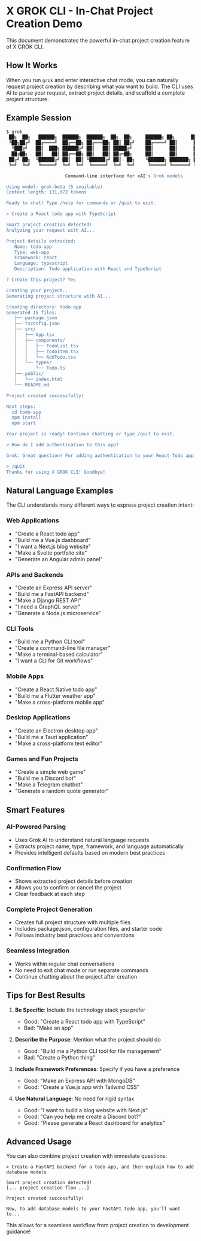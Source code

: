 # X GROK CLI - In-Chat Project Creation Demo

This document demonstrates the powerful in-chat project creation feature of X GROK CLI.

## How It Works

When you run `grok` and enter interactive chat mode, you can naturally request project creation by describing what you want to build. The CLI uses AI to parse your request, extract project details, and scaffold a complete project structure.

## Example Session

```bash
$ grok
 ██╗  ██╗   ██████╗  ██████╗  ██████╗  ██╗  ██╗     ██████╗ ██╗      ██╗
 ╚██╗██╔╝  ██╔════╝  ██╔══██╗ ██╔═══██╗ ██║ ██╔╝    ██╔════╝ ██║      ██║
  ╚███╔╝   ██║  ███╗ ██████╔╝ ██║   ██║ █████╔╝     ██║      ██║      ██║
  ██╔██╗   ██║   ██║ ██╔══██╗ ██║   ██║ ██╔═██╗     ██║      ██║      ██║
 ██╔╝ ██╗  ╚██████╔╝ ██║  ██║ ╚██████╔╝ ██║  ██╗    ╚██████╗ ███████╗ ██║
 ╚═╝  ╚═╝   ╚═════╝  ╚═╝  ╚═╝  ╚═════╝  ╚═╝  ╚═╝     ╚═════╝ ╚══════╝ ╚═╝

                      Command-line interface for xAI's Grok models

Using model: grok-beta (5 available)
Context length: 131,072 tokens

Ready to chat! Type /help for commands or /quit to exit.

> Create a React todo app with TypeScript

Smart project creation detected!
Analyzing your request with AI...

Project details extracted:
   Name: todo-app
   Type: web-app
   Framework: react
   Language: typescript
   Description: Todo application with React and TypeScript

? Create this project? Yes

Creating your project...
Generating project structure with AI...

Creating directory: todo-app
Generated 15 files:
   ├── package.json
   ├── tsconfig.json
   ├── src/
   │   ├── App.tsx
   │   ├── components/
   │   │   ├── TodoList.tsx
   │   │   ├── TodoItem.tsx
   │   │   └── AddTodo.tsx
   │   └── types/
   │       └── Todo.ts
   ├── public/
   │   └── index.html
   └── README.md

Project created successfully!

Next steps:
  cd todo-app
  npm install
  npm start

Your project is ready! Continue chatting or type /quit to exit.

> How do I add authentication to this app?

Grok: Great question! For adding authentication to your React Todo app, here are several approaches...

> /quit
Thanks for using X GROK CLI! Goodbye!
```

## Natural Language Examples

The CLI understands many different ways to express project creation intent:

### Web Applications
- "Create a React todo app"
- "Build me a Vue.js dashboard"
- "I want a Next.js blog website"
- "Make a Svelte portfolio site"
- "Generate an Angular admin panel"

### APIs and Backends
- "Create an Express API server"
- "Build me a FastAPI backend"
- "Make a Django REST API"
- "I need a GraphQL server"
- "Generate a Node.js microservice"

### CLI Tools
- "Build me a Python CLI tool"
- "Create a command-line file manager"
- "Make a terminal-based calculator"
- "I want a CLI for Git workflows"

### Mobile Apps
- "Create a React Native todo app"
- "Build me a Flutter weather app"
- "Make a cross-platform mobile app"

### Desktop Applications
- "Create an Electron desktop app"
- "Build me a Tauri application"
- "Make a cross-platform text editor"

### Games and Fun Projects
- "Create a simple web game"
- "Build me a Discord bot"
- "Make a Telegram chatbot"
- "Generate a random quote generator"

## Smart Features

### AI-Powered Parsing
- Uses Grok AI to understand natural language requests
- Extracts project name, type, framework, and language automatically
- Provides intelligent defaults based on modern best practices

### Confirmation Flow
- Shows extracted project details before creation
- Allows you to confirm or cancel the project
- Clear feedback at each step

### Complete Project Generation
- Creates full project structure with multiple files
- Includes package.json, configuration files, and starter code
- Follows industry best practices and conventions

### Seamless Integration
- Works within regular chat conversations
- No need to exit chat mode or run separate commands
- Continue chatting about the project after creation

## Tips for Best Results

1. **Be Specific**: Include the technology stack you prefer
   - Good: "Create a React todo app with TypeScript"
   - Bad: "Make an app"

2. **Describe the Purpose**: Mention what the project should do
   - Good: "Build me a Python CLI tool for file management"
   - Bad: "Create a Python thing"

3. **Include Framework Preferences**: Specify if you have a preference
   - Good: "Make an Express API with MongoDB"
   - Good: "Create a Vue.js app with Tailwind CSS"

4. **Use Natural Language**: No need for rigid syntax
   - Good: "I want to build a blog website with Next.js"
   - Good: "Can you help me create a Discord bot?"
   - Good: "Please generate a React dashboard for analytics"

## Advanced Usage

You can also combine project creation with immediate questions:

```
> Create a FastAPI backend for a todo app, and then explain how to add database models

Smart project creation detected!
[... project creation flow ...]

Project created successfully!

Now, to add database models to your FastAPI todo app, you'll want to...
```

This allows for a seamless workflow from project creation to development guidance!
